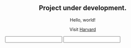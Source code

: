 <html lang="en">
  <body>
    <h2 style="text-align:center;">Project under development.</h2>
    <p style="text-align:center;">Hello, world!</p>
    <p></p>
    <p style="text-align:center;">Visit <a href="https://www.harvard.edu/">Harvard</a></p>
         <form oninput="x.value=parseInt(b.value)-parseInt(a.value)">
         <input type="number" id="a">
         <input type="number" id="b">
         <output name="number" for="a b"></output>
         </form>
  </body>
</html>
